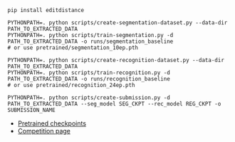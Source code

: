 ```
pip install editdistance

PYTHONPATH=. python scripts/create-segmentation-dataset.py --data-dir PATH_TO_EXTRACTED_DATA
PYTHONPATH=. python scripts/train-segmentation.py -d PATH_TO_EXTRACTED_DATA -o runs/segmentation_baseline
# or use pretrained/segmentation_10ep.pth

PYTHONPATH=. python scripts/create-recognition-dataset.py --data-dir PATH_TO_EXTRACTED_DATA
PYTHONPATH=. python scripts/train-recognition.py -d PATH_TO_EXTRACTED_DATA -o runs/recognition_baseline
# or use pretrained/recognition_24ep.pth

PYTHONPATH=. python scripts/create-submission.py -d PATH_TO_EXTRACTED_DATA --seg_model SEG_CKPT --rec_model REG_CKPT -o SUBMISSION_NAME
```

* [Pretrained checkpoints](https://cloud.mail.ru/public/L2xs/f51o45up4)
* [Competition page](https://www.kaggle.com/c/made-cv-2021-contest-02-license-plate-recognition)
